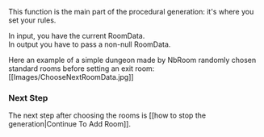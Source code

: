 This function is the main part of the procedural generation:
it's where you set your rules.

In input, you have the current RoomData.\
In output you have to pass a non-null RoomData.

Here an example of a simple dungeon made by NbRoom randomly chosen standard rooms before setting an exit room:\
[[Images/ChooseNextRoomData.jpg]]

### **Next Step**
The next step after choosing the rooms is [[how to stop the generation|Continue To Add Room]].